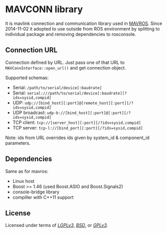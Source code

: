MAVCONN library
===============

It is mavlink connection and communication library used in [MAVROS][mr].
Since 2014-11-02 it adopted to use outside from ROS environment
by splitting to individual package and removing dependencies to rosconsole.


Connection URL
--------------

Connection defined by URL.
Just pass one of that URL to `MAVConnInterface::open_url()` and get connection object.

Supported schemas:

  - Serial: `/path/to/serial/device[:baudrate]`
  - Serial: `serial:///path/to/serial/device[:baudrate][?ids=sysid,compid]`
  - UDP: `udp://[bind_host][:port]@[remote_host][:port][/?ids=sysid,compid]`
  - UDP broadcast: `udp-b://[bind_host][:port]@[:port][/?ids=sysid,compid]`
  - TCP client: `tcp://[server_host][:port][/?ids=sysid,compid]`
  - TCP server: `tcp-l://[bind_port][:port][/?ids=sysid,compid]`

Note: ids from URL overrides ids given by system\_id & component\_id parameters.


Dependencies
------------

Same as for mavros:

  - Linux host
  - Boost >= 1.46 (used Boost.ASIO and Boost.Signals2)
  - console-bridge library
  - compiller with C++11 support


License
-------

Licensed under terms of [*LGPLv3*][lgpllic], [*BSD*][bsdlic], or [*GPLv3*][gpllic].


[mr]: https://github.com/mavlink/mavros
[lgpllic]: https://www.gnu.org/licenses/lgpl.html
[gpllic]: https://www.gnu.org/licenses/gpl.html
[bsdlic]: https://github.com/mavlink/mavros/blob/master/LICENSE-BSD.txt

